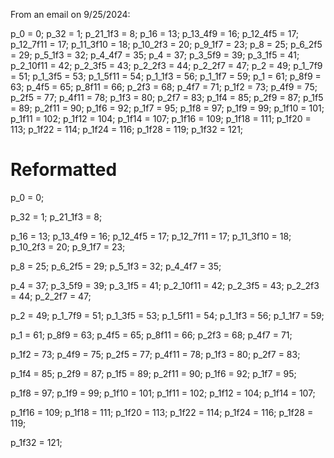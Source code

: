 From an email on 9/25/2024:

  p_0 = 0; p_32 = 1; p_21_1f3 = 8; p_16 = 13; p_13_4f9 = 16; p_12_4f5 = 17; p_12_7f11 = 17; p_11_3f10 = 18; p_10_2f3 = 20; p_9_1f7 = 23;
  p_8 = 25; p_6_2f5 = 29; p_5_1f3 = 32; p_4_4f7 = 35; p_4 = 37; p_3_5f9 = 39;  p_3_1f5 = 41; p_2_10f11 = 42; p_2_3f5 = 43; p_2_2f3 = 44;
  p_2_2f7 = 47; p_2 = 49; p_1_7f9 = 51; p_1_3f5 = 53; p_1_5f11 = 54; p_1_1f3 = 56; p_1_1f7 = 59; p_1 = 61; p_8f9 = 63; p_4f5 = 65; p_8f11 = 66;
  p_2f3 = 68; p_4f7 = 71; p_1f2 = 73; p_4f9 = 75; p_2f5 = 77; p_4f11 = 78; p_1f3 = 80; p_2f7 = 83; p_1f4 = 85; p_2f9 = 87; p_1f5 = 89;
  p_2f11 = 90; p_1f6 = 92; p_1f7 = 95; p_1f8 = 97; p_1f9 = 99; p_1f10 = 101; p_1f11 = 102; p_1f12 = 104; p_1f14 = 107; p_1f16 = 109;
  p_1f18 = 111; p_1f20 = 113; p_1f22 = 114; p_1f24 = 116; p_1f28 = 119; p_1f32 = 121;








#  Reformatted
p_0 = 0;

p_32 = 1; p_21_1f3 = 8; 

p_16 = 13; p_13_4f9 = 16; p_12_4f5 = 17; p_12_7f11 = 17; p_11_3f10 = 18; p_10_2f3 = 20; p_9_1f7 = 23;
  
p_8 = 25; p_6_2f5 = 29; p_5_1f3 = 32; p_4_4f7 = 35; 

p_4 = 37; p_3_5f9 = 39;  p_3_1f5 = 41; p_2_10f11 = 42; p_2_3f5 = 43; p_2_2f3 = 44; p_2_2f7 = 47; 

p_2 = 49; p_1_7f9 = 51; p_1_3f5 = 53; p_1_5f11 = 54; p_1_1f3 = 56; p_1_1f7 = 59; 

p_1 = 61; p_8f9 = 63; p_4f5 = 65; p_8f11 = 66; p_2f3 = 68; p_4f7 = 71; 

p_1f2 = 73; p_4f9 = 75; p_2f5 = 77; p_4f11 = 78; p_1f3 = 80; p_2f7 = 83; 

p_1f4 = 85; p_2f9 = 87; p_1f5 = 89;  p_2f11 = 90; p_1f6 = 92; p_1f7 = 95; 

p_1f8 = 97; p_1f9 = 99; p_1f10 = 101; p_1f11 = 102; p_1f12 = 104; p_1f14 = 107; 

p_1f16 = 109; p_1f18 = 111; p_1f20 = 113; p_1f22 = 114; p_1f24 = 116; p_1f28 = 119; 

p_1f32 = 121;
